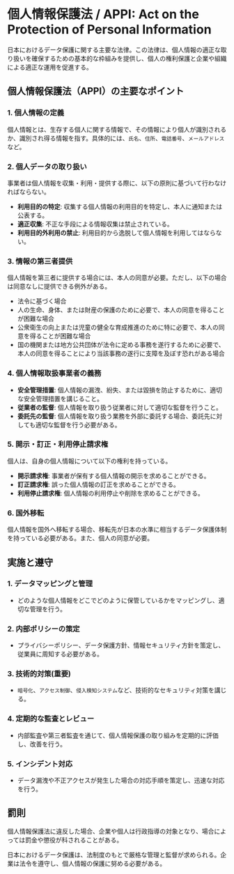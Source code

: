 # 個人情報保護法 / APPI: Act on the Protection of Personal Information

日本におけるデータ保護に関する主要な法律。この法律は、個人情報の適正な取り扱いを確保するための基本的な枠組みを提供し、個人の権利保護と企業や組織による適正な運用を促進する。

## 個人情報保護法（APPI）の主要なポイント

### 1. **個人情報の定義**

個人情報とは、生存する個人に関する情報で、その情報により個人が識別されるか、識別され得る情報を指す。具体的には、`氏名`、`住所`、`電話番号`、`メールアドレス`など。

### 2. **個人データの取り扱い**

事業者は個人情報を収集・利用・提供する際に、以下の原則に基づいて行わなければならない。

- **利用目的の特定**: 収集する個人情報の利用目的を特定し、本人に通知または公表する。
- **適正収集**: 不正な手段による情報収集は禁止されている。
- **利用目的外利用の禁止**: 利用目的から逸脱して個人情報を利用してはならない。

### 3. **情報の第三者提供**

個人情報を第三者に提供する場合には、本人の同意が必要。ただし、以下の場合は同意なしに提供できる例外がある。

- 法令に基づく場合
- 人の生命、身体、または財産の保護のために必要で、本人の同意を得ることが困難な場合
- 公衆衛生の向上または児童の健全な育成推進のために特に必要で、本人の同意を得ることが困難な場合
- 国の機関または地方公共団体が法令に定める事務を遂行するために必要で、本人の同意を得ることにより当該事務の遂行に支障を及ぼす恐れがある場合

### 4. **個人情報取扱事業者の義務**

- **安全管理措置**: 個人情報の漏洩、紛失、または毀損を防止するために、適切な安全管理措置を講じること。
- **従業者の監督**: 個人情報を取り扱う従業者に対して適切な監督を行うこと。
- **委託先の監督**: 個人情報を取り扱う業務を外部に委託する場合、委託先に対しても適切な監督を行う必要がある。

### 5. **開示・訂正・利用停止請求権**

個人は、自身の個人情報について以下の権利を持っている。

- **開示請求権**: 事業者が保有する個人情報の開示を求めることができる。
- **訂正請求権**: 誤った個人情報の訂正を求めることができる。
- **利用停止請求権**: 個人情報の利用停止や削除を求めることができる。

### 6. **国外移転**

個人情報を国外へ移転する場合、移転先が日本の水準に相当するデータ保護体制を持っている必要がある。また、個人の同意が必要。

## 実施と遵守

### 1. **データマッピングと管理**

- どのような個人情報をどこでどのように保管しているかをマッピングし、適切な管理を行う。

### 2. **内部ポリシーの策定**

- プライバシーポリシー、データ保護方針、情報セキュリティ方針を策定し、従業員に周知する必要がある。

### 3. **技術的対策(重要)**

- `暗号化`、`アクセス制御`、`侵入検知システム`など、技術的なセキュリティ対策を講じる。

### 4. **定期的な監査とレビュー**

- 内部監査や第三者監査を通じて、個人情報保護の取り組みを定期的に評価し、改善を行う。

### 5. **インシデント対応**

- データ漏洩や不正アクセスが発生した場合の対応手順を策定し、迅速な対応を行う。

## 罰則

個人情報保護法に違反した場合、企業や個人は行政指導の対象となり、場合によっては罰金や懲役が科されることがある。

日本におけるデータ保護は、法制度のもとで厳格な管理と監督が求められる。企業は法令を遵守し、個人情報の保護に努める必要がある。
